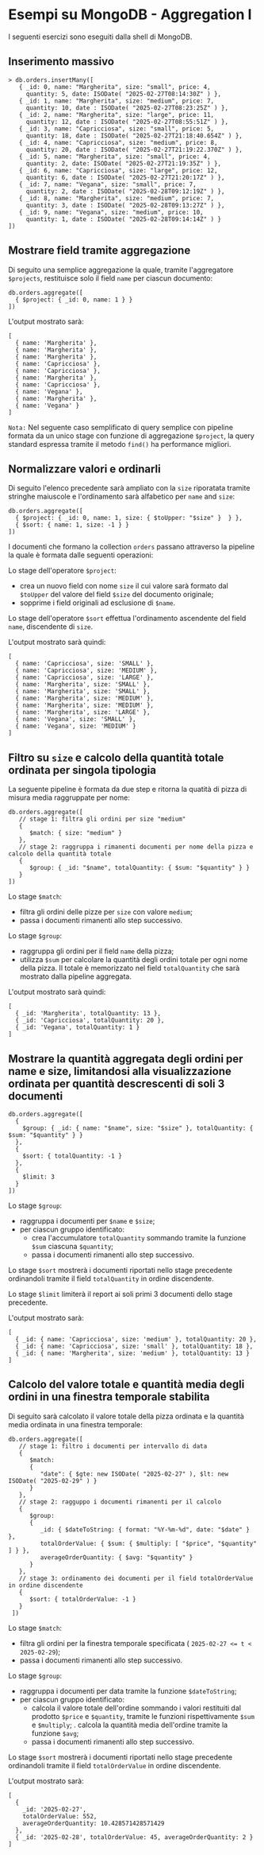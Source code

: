 # Esempi su MongoDB - Aggregation I

I seguenti esercizi sono eseguiti dalla shell di MongoDB.

## Inserimento massivo

```mongosh
> db.orders.insertMany([
   { _id: 0, name: "Margherita", size: "small", price: 4,
     quantity: 5, date: ISODate( "2025-02-27T08:14:30Z" ) },
   { _id: 1, name: "Margherita", size: "medium", price: 7,
     quantity: 10, date : ISODate( "2025-02-27T08:23:25Z" ) },
   { _id: 2, name: "Margherita", size: "large", price: 11,
     quantity: 12, date : ISODate( "2025-02-27T08:55:51Z" ) },
   { _id: 3, name: "Capricciosa", size: "small", price: 5,
     quantity: 18, date : ISODate( "2025-02-27T21:18:40.654Z" ) },
   { _id: 4, name: "Capricciosa", size: "medium", price: 8,
     quantity: 20, date : ISODate( "2025-02-27T21:19:22.370Z" ) },
   { _id: 5, name: "Margherita", size: "small", price: 4,
     quantity: 2, date: ISODate( "2025-02-27T21:19:35Z" ) },
   { _id: 6, name: "Capricciosa", size: "large", price: 12,
     quantity: 6, date : ISODate( "2025-02-27T21:20:17Z" ) },
   { _id: 7, name: "Vegana", size: "small", price: 7,
     quantity: 2, date : ISODate( "2025-02-28T09:12:19Z" ) },
   { _id: 8, name: "Margherita", size: "medium", price: 7,
     quantity: 3, date : ISODate( "2025-02-28T09:13:27Z" ) },
   { _id: 9, name: "Vegana", size: "medium", price: 10,
     quantity: 1, date : ISODate( "2025-02-28T09:14:14Z" ) }
])
```

## Mostrare field tramite aggregazione

Di seguito una semplice aggregazione la quale, tramite l'aggregatore `$projects`, restituisce solo il field `name` per ciascun documento:

```mongosh
db.orders.aggregate([
  { $project: { _id: 0, name: 1 } }
])
```

L'output mostrato sarà:

```mongosh
[
  { name: 'Margherita' },
  { name: 'Margherita' },
  { name: 'Margherita' },
  { name: 'Capricciosa' },
  { name: 'Capricciosa' },
  { name: 'Margherita' },
  { name: 'Capricciosa' },
  { name: 'Vegana' },
  { name: 'Margherita' },
  { name: 'Vegana' }
]
```

`Nota:` Nel seguente caso semplificato di query semplice con pipeline formata da un unico stage con funzione di aggregazione `$project`, la query standard espressa tramite il metodo `find()` ha performance migliori.

## Normalizzare valori e ordinarli

Di seguito l'elenco precedente sarà ampliato con la `size` riporatata tramite stringhe maiuscole e l'ordinamento sarà alfabetico per `name` and `size`:

```mongosh
db.orders.aggregate([
  { $project: { _id: 0, name: 1, size: { $toUpper: "$size" }  } },
  { $sort: { name: 1, size: -1 } }
])
```

I documenti che formano la collection `orders` passano attraverso la pipeline la quale è formata dalle seguenti operazioni:

Lo stage dell'operatore `$project`:

- crea un nuovo field con nome `size` il cui valore sarà formato dal `$toUpper` del valore del field `$size` del documento originale;
- sopprime i field originali ad esclusione di `$name`.

Lo stage dell'operatore `$sort` effettua l'ordinamento ascendente del field `name`, discendente di `size`.

L'output mostrato sarà quindi:

```mongosh
[
  { name: 'Capricciosa', size: 'SMALL' },
  { name: 'Capricciosa', size: 'MEDIUM' },
  { name: 'Capricciosa', size: 'LARGE' },
  { name: 'Margherita', size: 'SMALL' },
  { name: 'Margherita', size: 'SMALL' },
  { name: 'Margherita', size: 'MEDIUM' },
  { name: 'Margherita', size: 'MEDIUM' },
  { name: 'Margherita', size: 'LARGE' },
  { name: 'Vegana', size: 'SMALL' },
  { name: 'Vegana', size: 'MEDIUM' }
]
```

## Filtro su `size` e calcolo della quantità totale ordinata per singola tipologia

La seguente pipeline è formata da due step e ritorna la quatità di pizza di misura media raggruppate per nome:

```mongosh
db.orders.aggregate([
   // stage 1: filtra gli ordini per size "medium"
   {
      $match: { size: "medium" }
   },
   // stage 2: raggruppa i rimanenti documenti per nome della pizza e calcolo della quantità totale
   {
      $group: { _id: "$name", totalQuantity: { $sum: "$quantity" } }
   }
])
```

Lo stage `$match`:

- filtra gli ordini delle pizze per `size` con valore `medium`;
- passa i documenti rimanenti allo step successivo.

Lo stage `$group`:

- raggruppa gli ordini per il field `name` della pizza;
- utilizza `$sum` per calcolare la quantità degli ordini totale per ogni nome della pizza. Il totale è memorizzato nel field `totalQuantity` che sarà mostrato dalla pipeline aggregata.

L'output mostrato sarà quindi:

```mongosh
[
  { _id: 'Margherita', totalQuantity: 13 },
  { _id: 'Capricciosa', totalQuantity: 20 },
  { _id: 'Vegana', totalQuantity: 1 }
]
```

## Mostrare la quantità aggregata degli ordini per name e size, limitandosi alla visualizzazione ordinata per quantità descrescenti di soli 3 documenti

```mongosh
db.orders.aggregate([
  {
    $group: { _id: { name: "$name", size: "$size" }, totalQuantity: { $sum: "$quantity" } }
  },
  {
    $sort: { totalQuantity: -1 }
  },
  {
    $limit: 3
  }
])
```
Lo stage `$group`:

- raggruppa i documenti per `$name` e `$size`;
- per ciascun gruppo identificato:
  - crea l'accumulatore `totalQuantity` sommando tramite la funzione `$sum` ciascuna `$quantity`;
  - passa i documenti rimanenti allo step successivo.

Lo stage `$sort` mostrerà i documenti riportati nello stage precedente ordinandoli tramite il field `totalQuantity` in ordine discendente.

Lo stage `$limit` limiterà il report ai soli primi 3 documenti dello stage precedente.

L'output mostrato sarà:

```mongosh
[
  { _id: { name: 'Capricciosa', size: 'medium' }, totalQuantity: 20 },
  { _id: { name: 'Capricciosa', size: 'small' }, totalQuantity: 18 },
  { _id: { name: 'Margherita', size: 'medium' }, totalQuantity: 13 }
]
```

## Calcolo del valore totale e quantità media degli ordini in una finestra temporale stabilita

Di seguito sarà calcolato il valore totale della pizza ordinata e la quantità media ordinata in una finestra temporale:

```mongosh
db.orders.aggregate([
   // stage 1: filtro i documenti per intervallo di data
   {
      $match:
      {
         "date": { $gte: new ISODate( "2025-02-27" ), $lt: new ISODate( "2025-02-29" ) }
      }
   },
   // stage 2: ragguppo i documenti rimanenti per il calcolo
   {
      $group:
      {
         _id: { $dateToString: { format: "%Y-%m-%d", date: "$date" } },
         totalOrderValue: { $sum: { $multiply: [ "$price", "$quantity" ] } },
         averageOrderQuantity: { $avg: "$quantity" }
      }
   },
   // stage 3: ordinamento dei documenti per il field totalOrderValue in ordine discendente
   {
      $sort: { totalOrderValue: -1 }
   }
 ])
 ```

Lo stage `$match`:

- filtra gli ordini per la finestra temporale specificata ( `2025-02-27 <= t < 2025-02-29`);
- passa i documenti rimanenti allo step successivo.

Lo stage `$group`:

- raggruppa i documenti per data tramite la funzione `$dateToString`;
- per ciascun gruppo identificato:
  - calcola il valore totale dell'ordine sommando i valori restituiti dal prodotto `$price` e `$quantity`, tramite le funzioni rispettivamente `$sum` e `$multiply`;
  . calcola la quantità media dell'ordine tramite la funzione `$avg`;
  - passa i documenti rimanenti allo step successivo.

Lo stage `$sort` mostrerà i documenti riportati nello stage precedente ordinandoli tramite il field `totalOrderValue` in ordine discendente.

L'output mostrato sarà:

```mongosh
[
  {
    _id: '2025-02-27',
    totalOrderValue: 552,
    averageOrderQuantity: 10.428571428571429
  },
  { _id: '2025-02-28', totalOrderValue: 45, averageOrderQuantity: 2 }
]
```

